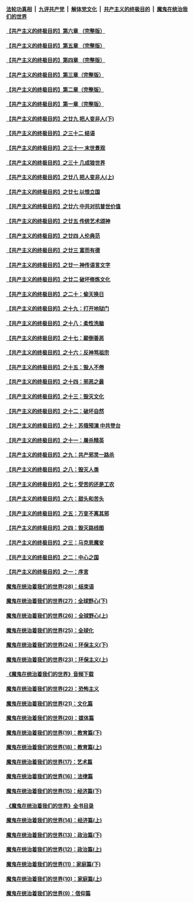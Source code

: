 ####  [法轮功真相](../../../../basic/blob/master/README.md?t=05231701) &nbsp;|&nbsp; [九评共产党](../../../../9ping.md/blob/master/README.md?t=05231701) &nbsp;|&nbsp; [解体党文化](../../../../jtdwh.md/blob/master/README.md?t=05231701)  &nbsp;|&nbsp; [共产主义的终极目的](../../../../gczydzjmd.md/blob/master/README.md?t=05231701) &nbsp;|&nbsp; [魔鬼在统治我们的世界](../../../../mgztzwmdsj.md/blob/master/README.md?t=05231701) 

#### [【共产主义的终极目的】第六章 （完整版）](../pages/nsc422/n11428913.md?t=05231701) 

#### [【共产主义的终极目的】第五章 （完整版）](../pages/nsc422/n11428912.md?t=05231701) 

#### [【共产主义的终极目的】第四章 （完整版）](../pages/nsc422/n11428907.md?t=05231701) 

#### [【共产主义的终极目的】第三章（完整版）](../pages/nsc422/n11428848.md?t=05231701) 

#### [【共产主义的终极目的】第二章（完整版）](../pages/nsc422/n11428831.md?t=05231701) 

#### [【共产主义的终极目的】第一章（完整版）](../pages/nsc422/n11417651.md?t=05231701) 

#### [【共产主义的终极目的】之廿九 把人变非人(下)](../pages/nsc422/n11344140.md?t=05231701) 

#### [【共产主义的终极目的】之三十二 结语](../pages/nsc422/n11360535.md?t=05231701) 

#### [【共产主义的终极目的】之三十一 末世景观](../pages/nsc422/n11351129.md?t=05231701) 

#### [【共产主义的终极目的】之三十 几成狼世界](../pages/nsc422/n11348280.md?t=05231701) 

#### [【共产主义的终极目的】之廿八 把人变非人(上)](../pages/nsc422/n11340492.md?t=05231701) 

#### [【共产主义的终极目的】之廿七 以恨立国](../pages/nsc422/n11336944.md?t=05231701) 

#### [【共产主义的终极目的】之廿六 中共对抗普世价值](../pages/nsc422/n11324785.md?t=05231701) 

#### [【共产主义的终极目的】之廿五 传统艺术颂神](../pages/nsc422/n11296396.md?t=05231701) 

#### [【共产主义的终极目的】之廿四 人伦典范](../pages/nsc422/n11296397.md?t=05231701) 

#### [【共产主义的终极目的】之廿三 富而有德](../pages/nsc422/n11283598.md?t=05231701) 

#### [【共产主义的终极目的】之廿一 神传语言文字](../pages/nsc422/n11263265.md?t=05231701) 

#### [【共产主义的终极目的】之廿二 破坏修炼文化](../pages/nsc422/n11245728.md?t=05231701) 

#### [【共产主义的终极目的】之二十：偷天换日](../pages/nsc422/n11238846.md?t=05231701) 

#### [【共产主义的终极目的】之十九：打开地狱门](../pages/nsc422/n11206376.md?t=05231701) 

#### [【共产主义的终极目的】之十八：柔性洗脑](../pages/nsc422/n11199994.md?t=05231701) 

#### [【共产主义的终极目的】之十七：颠倒善恶](../pages/nsc422/n11179782.md?t=05231701) 

#### [【共产主义的终极目的】之十六：反神骂祖宗](../pages/nsc422/n11166798.md?t=05231701) 

#### [【共产主义的终极目的】之十五：毁人不倦](../pages/nsc422/n11166792.md?t=05231701) 

#### [【共产主义的终极目的】之十四：邪恶之最](../pages/nsc422/n11150249.md?t=05231701) 

#### [【共产主义的终极目的】之十三：毁灭文化](../pages/nsc422/n11135227.md?t=05231701) 

#### [【共产主义的终极目的】之十二：破坏自然](../pages/nsc422/n11135214.md?t=05231701) 

#### [【共产主义的终极目的】之十：苏俄预演 中共登台](../pages/nsc422/n11118424.md?t=05231701) 

#### [【共产主义的终极目的】之十一：屠杀精英](../pages/nsc422/n11118442.md?t=05231701) 

#### [【共产主义的终极目的】之九：共产邪灵一路杀](../pages/nsc422/n11114139.md?t=05231701) 

#### [【共产主义的终极目的】之八：毁灭人类](../pages/nsc422/n11108503.md?t=05231701) 

#### [【共产主义的终极目的】之七：受苦的还是工农](../pages/nsc422/n11101809.md?t=05231701) 

#### [【共产主义的终极目的】之六：甜头和苦头](../pages/nsc422/n11096971.md?t=05231701) 

#### [【共产主义的终极目的】之五：万变不离其邪](../pages/nsc422/n11091285.md?t=05231701) 

#### [【共产主义的终极目的】之四：毁灭路线图](../pages/nsc422/n11086284.md?t=05231701) 

#### [【共产主义的终极目的】之三：马克思魔变](../pages/nsc422/n11061941.md?t=05231701) 

#### [【共产主义的终极目的】之二：中心之国](../pages/nsc422/n11047728.md?t=05231701) 

#### [【共产主义的终极目的】之一：序言](../pages/nsc422/n11086077.md?t=05231701) 

#### [魔鬼在统治着我们的世界(28)：结束语](../pages/nsc422/n10936246.md?t=05231701) 

#### [魔鬼在统治着我们的世界(27)：全球野心(下)](../pages/nsc422/n10928319.md?t=05231701) 

#### [魔鬼在统治着我们的世界(26)：全球野心(上)](../pages/nsc422/n10900318.md?t=05231701) 

#### [魔鬼在统治着我们的世界(25)：全球化](../pages/nsc422/n10788205.md?t=05231701) 

#### [魔鬼在统治着我们的世界(24)：环保主义(下)](../pages/nsc422/n10695307.md?t=05231701) 

#### [魔鬼在统治着我们的世界(23)：环保主义(上)](../pages/nsc422/n10688613.md?t=05231701) 

#### [《魔鬼在统治着我们的世界》音频下载](../pages/nsc422/n10635553.md?t=05231701) 

#### [魔鬼在统治着我们的世界(22)：恐怖主义](../pages/nsc422/n10614727.md?t=05231701) 

#### [魔鬼在统治着我们的世界(21)：文化篇](../pages/nsc422/n10597706.md?t=05231701) 

#### [魔鬼在统治着我们的世界(20)：媒体篇](../pages/nsc422/n10586579.md?t=05231701) 

#### [魔鬼在统治着我们的世界(19)：教育篇(下)](../pages/nsc422/n10564808.md?t=05231701) 

#### [魔鬼在统治着我们的世界(18)：教育篇(上)](../pages/nsc422/n10526970.md?t=05231701) 

#### [魔鬼在统治着我们的世界(17)：艺术篇](../pages/nsc422/n10499093.md?t=05231701) 

#### [魔鬼在统治着我们的世界(16)：法律篇](../pages/nsc422/n10485969.md?t=05231701) 

#### [魔鬼在统治着我们的世界(15)：经济篇(下)](../pages/nsc422/n10469975.md?t=05231701) 

#### [《魔鬼在统治着我们的世界》全书目录](../pages/nsc422/n10464261.md?t=05231701) 

#### [魔鬼在统治着我们的世界(14)：经济篇(上)](../pages/nsc422/n10457370.md?t=05231701) 

#### [魔鬼在统治着我们的世界(13)：政治篇(下)](../pages/nsc422/n10448270.md?t=05231701) 

#### [魔鬼在统治着我们的世界(12)：政治篇(上)](../pages/nsc422/n10444576.md?t=05231701) 

#### [魔鬼在统治着我们的世界(11)：家庭篇(下)](../pages/nsc422/n10440961.md?t=05231701) 

#### [魔鬼在统治着我们的世界(10)：家庭篇(上)](../pages/nsc422/n10435448.md?t=05231701) 

#### [魔鬼在统治着我们的世界(9)：信仰篇](../pages/nsc422/n10432159.md?t=05231701) 

